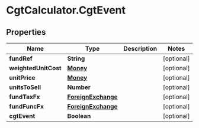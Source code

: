 # CgtCalculator.CgtEvent

## Properties
Name | Type | Description | Notes
------------ | ------------- | ------------- | -------------
**fundRef** | **String** |  | [optional] 
**weightedUnitCost** | [**Money**](Money.md) |  | [optional] 
**unitPrice** | [**Money**](Money.md) |  | [optional] 
**unitsToSell** | **Number** |  | [optional] 
**fundTaxFx** | [**ForeignExchange**](ForeignExchange.md) |  | [optional] 
**fundFuncFx** | [**ForeignExchange**](ForeignExchange.md) |  | [optional] 
**cgtEvent** | **Boolean** |  | [optional] 


